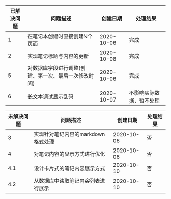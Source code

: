 | 已解决问题 | 问题描述 | 创建日期 |处理结果|
| ---- | ---- | ---- | ---- |
| 1 | 在笔记本创建时直接创建N个页面 | 2020-10-06 | 完成 |
| 2 | 实现笔记标题与内容的更新 | 2020-10-08 | 完成 |
| 5 | 对数据库字段进行调整(创建、第一次、最后一次修改时间) | 2020-10-06 | 完成 |
| 6 | 长文本调试显示乱码 | 2020-10-07 | 不影响实际数据，暂不处理 |


| 未解决问题 | 问题描述 | 创建日期 |处理结果|
| ---- | ---- | ---- | ---- |
| 3 | 实现针对笔记内容的markdown格式处理 | 2020-10-06 | 否 |
| 4 | 对笔记内容的显示方式进行优化 | 2020-10-06 | 否 |
| 4.1 | 设计卡片式的笔记内容展示方式 | 2020-10-10 | 否 |
| 4.2 | 从数据库中读取笔记内容列表进行展示 | 2020-10-10 | 否 |
